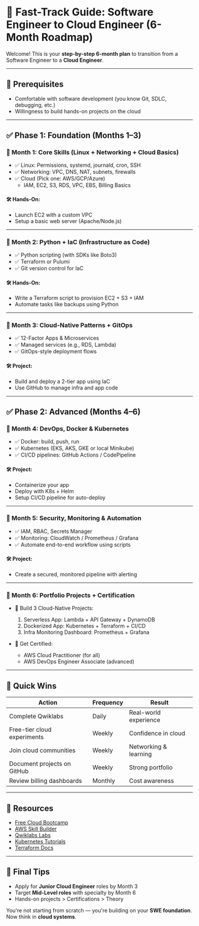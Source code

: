 # 🚀 Fast-Track Guide: Software Engineer to Cloud Engineer (6-Month Roadmap)

Welcome! This is your **step-by-step 6-month plan** to transition from a Software Engineer to a **Cloud Engineer**.

---

## 🧠 Prerequisites
- Comfortable with software development (you know Git, SDLC, debugging, etc.)
- Willingness to build hands-on projects on the cloud

---

## ✅ Phase 1: Foundation (Months 1–3)

### 📘 Month 1: Core Skills (Linux + Networking + Cloud Basics)
- ✅ Linux: Permissions, systemd, journald, cron, SSH
- ✅ Networking: VPC, DNS, NAT, subnets, firewalls
- ✅ Cloud (Pick one: AWS/GCP/Azure)
  - IAM, EC2, S3, RDS, VPC, EBS, Billing Basics

#### 🛠️ Hands-On:
- Launch EC2 with a custom VPC
- Setup a basic web server (Apache/Node.js)

---

### 📘 Month 2: Python + IaC (Infrastructure as Code)
- ✅ Python scripting (with SDKs like Boto3)
- ✅ Terraform or Pulumi
- ✅ Git version control for IaC

#### 🛠️ Hands-On:
- Write a Terraform script to provision EC2 + S3 + IAM
- Automate tasks like backups using Python

---

### 📘 Month 3: Cloud-Native Patterns + GitOps
- ✅ 12-Factor Apps & Microservices
- ✅ Managed services (e.g., RDS, Lambda)
- ✅ GitOps-style deployment flows

#### 🛠️ Project:
- Build and deploy a 2-tier app using IaC
- Use GitHub to manage infra and app code

---

## ✅ Phase 2: Advanced (Months 4–6)

### 📘 Month 4: DevOps, Docker & Kubernetes
- ✅ Docker: build, push, run
- ✅ Kubernetes (EKS, AKS, GKE or local Minikube)
- ✅ CI/CD pipelines: GitHub Actions / CodePipeline

#### 🛠️ Project:
- Containerize your app
- Deploy with K8s + Helm
- Setup CI/CD pipeline for auto-deploy

---

### 📘 Month 5: Security, Monitoring & Automation
- ✅ IAM, RBAC, Secrets Manager
- ✅ Monitoring: CloudWatch / Prometheus / Grafana
- ✅ Automate end-to-end workflow using scripts

#### 🛠️ Project:
- Create a secured, monitored pipeline with alerting

---

### 📘 Month 6: Portfolio Projects + Certification
- 🧪 Build 3 Cloud-Native Projects:
  1. Serverless App: Lambda + API Gateway + DynamoDB
  2. Dockerized App: Kubernetes + Terraform + CI/CD
  3. Infra Monitoring Dashboard: Prometheus + Grafana

- 📜 Get Certified:
  - AWS Cloud Practitioner (for all)
  - AWS DevOps Engineer Associate (advanced)

---

## 🚀 Quick Wins
| Action                        | Frequency | Result                  |
|-----------------------------|-----------|--------------------------|
| Complete Qwiklabs           | Daily     | Real-world experience    |
| Free-tier cloud experiments | Weekly    | Confidence in cloud      |
| Join cloud communities      | Weekly    | Networking & learning    |
| Document projects on GitHub | Weekly    | Strong portfolio         |
| Review billing dashboards   | Monthly   | Cost awareness           |

---

## 🔗 Resources
- [Free Cloud Bootcamp](https://lnkd.in/dF9xVE9X)
- [AWS Skill Builder](https://skillbuilder.aws/)
- [Qwiklabs Labs](https://www.qwiklabs.com/)
- [Kubernetes Tutorials](https://kubernetes.io/docs/tutorials/)
- [Terraform Docs](https://developer.hashicorp.com/terraform/docs)

---

## 🎯 Final Tips
- Apply for **Junior Cloud Engineer** roles by Month 3
- Target **Mid-Level roles** with specialty by Month 6
- Hands-on projects > Certifications > Theory

You're not starting from scratch — you're building on your **SWE foundation**. Now think in **cloud systems**.
